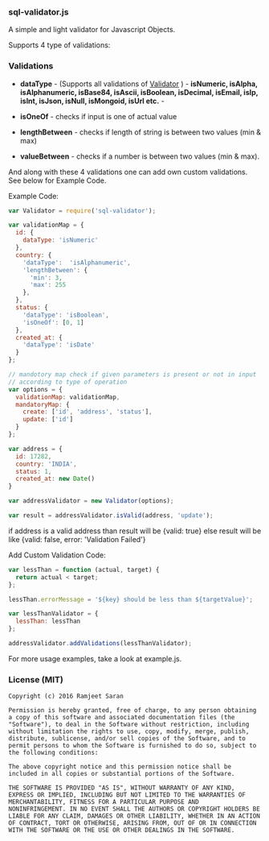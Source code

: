 ### sql-validator.js

A simple and light validator for Javascript Objects.

Supports 4 type of validations:

### Validations

- **dataType** - (Supports all validations of [Validator](https://www.npmjs.com/package/validator) )
                - **isNumeric, isAlpha, isAlphanumeric, isBase84, isAscii, isBoolean, isDecimal, isEmail, isIp, isInt, isJson, isNull, isMongoid, isUrl etc.** -
- **isOneOf** - checks if input is one of actual value

- **lengthBetween** - checks if length of string is between two values (min & max)

- **valueBetween** - checks if a number is between two values (min & max).

And along with these 4 validations one can add own custom validations. See below for Example Code.

Example Code:

```javascript
var Validator = require('sql-validator');

var validationMap = {
  id: {
    dataType: 'isNumeric'
  },
  country: {
    'dataType':  'isAlphanumeric',
    'lengthBetween': {
      'min': 3,
      'max': 255
    },
  },
  status: {
    'dataType': 'isBoolean',
    'isOneOf': [0, 1]
  },
  created_at: {
    'dataType': 'isDate'
  }
};

// mandotory map check if given parameters is present or not in input 
// according to type of operation
var options = {
  validationMap: validationMap,
  mandatoryMap: {
    create: ['id', 'address', 'status'],
    update: ['id']
  }
};

var address = {
  id: 17282,
  country: 'INDIA',
  status: 1,
  created_at: new Date()
}

var addressValidator = new Validator(options);

var result = addressValidator.isValid(address, 'update');
```


if address is a valid address than result will be {valid: true}
else result will be like  {valid: false, error: 'Validation Failed'}

Add Custom Validation Code:

```javascript
var lessThan = function (actual, target) {
  return actual < target;
};

lessThan.errorMessage = '${key} should be less than ${targetValue}';

var lessThanValidator = {
  lessThan: lessThan
};

addressValidator.addValidations(lessThanValidator);

```


For more usage examples, take a look at example.js.


### License (MIT)

```
Copyright (c) 2016 Ramjeet Saran

Permission is hereby granted, free of charge, to any person obtaining
a copy of this software and associated documentation files (the
"Software"), to deal in the Software without restriction, including
without limitation the rights to use, copy, modify, merge, publish,
distribute, sublicense, and/or sell copies of the Software, and to
permit persons to whom the Software is furnished to do so, subject to
the following conditions:

The above copyright notice and this permission notice shall be
included in all copies or substantial portions of the Software.

THE SOFTWARE IS PROVIDED "AS IS", WITHOUT WARRANTY OF ANY KIND,
EXPRESS OR IMPLIED, INCLUDING BUT NOT LIMITED TO THE WARRANTIES OF
MERCHANTABILITY, FITNESS FOR A PARTICULAR PURPOSE AND
NONINFRINGEMENT. IN NO EVENT SHALL THE AUTHORS OR COPYRIGHT HOLDERS BE
LIABLE FOR ANY CLAIM, DAMAGES OR OTHER LIABILITY, WHETHER IN AN ACTION
OF CONTRACT, TORT OR OTHERWISE, ARISING FROM, OUT OF OR IN CONNECTION
WITH THE SOFTWARE OR THE USE OR OTHER DEALINGS IN THE SOFTWARE.

```
